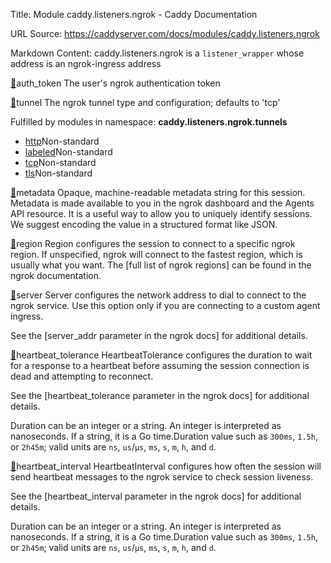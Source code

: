 Title: Module caddy.listeners.ngrok - Caddy Documentation

URL Source: https://caddyserver.com/docs/modules/caddy.listeners.ngrok

Markdown Content:
caddy.listeners.ngrok is a `listener_wrapper` whose address is an ngrok-ingress address

[🔗](https://caddyserver.com/docs/modules/caddy.listeners.ngrok#auth_token)auth_token
The user's ngrok authentication token

[🔗](https://caddyserver.com/docs/modules/caddy.listeners.ngrok#tunnel)tunnel
The ngrok tunnel type and configuration; defaults to 'tcp'

Fulfilled by modules in namespace: **caddy.listeners.ngrok.tunnels**

*   [http](https://caddyserver.com/docs/modules/caddy.listeners.ngrok.tunnels.http)Non-standard
*   [labeled](https://caddyserver.com/docs/modules/caddy.listeners.ngrok.tunnels.labeled)Non-standard
*   [tcp](https://caddyserver.com/docs/modules/caddy.listeners.ngrok.tunnels.tcp)Non-standard
*   [tls](https://caddyserver.com/docs/modules/caddy.listeners.ngrok.tunnels.tls)Non-standard

[🔗](https://caddyserver.com/docs/modules/caddy.listeners.ngrok#metadata)metadata
Opaque, machine-readable metadata string for this session. Metadata is made available to you in the ngrok dashboard and the Agents API resource. It is a useful way to allow you to uniquely identify sessions. We suggest encoding the value in a structured format like JSON.

[🔗](https://caddyserver.com/docs/modules/caddy.listeners.ngrok#region)region
Region configures the session to connect to a specific ngrok region. If unspecified, ngrok will connect to the fastest region, which is usually what you want. The [full list of ngrok regions] can be found in the ngrok documentation.

[🔗](https://caddyserver.com/docs/modules/caddy.listeners.ngrok#server)server
Server configures the network address to dial to connect to the ngrok service. Use this option only if you are connecting to a custom agent ingress.

See the [server_addr parameter in the ngrok docs] for additional details.

[🔗](https://caddyserver.com/docs/modules/caddy.listeners.ngrok#heartbeat_tolerance)heartbeat_tolerance
HeartbeatTolerance configures the duration to wait for a response to a heartbeat before assuming the session connection is dead and attempting to reconnect.

See the [heartbeat_tolerance parameter in the ngrok docs] for additional details.

Duration can be an integer or a string. An integer is interpreted as nanoseconds. If a string, it is a Go time.Duration value such as `300ms`, `1.5h`, or `2h45m`; valid units are `ns`, `us`/`µs`, `ms`, `s`, `m`, `h`, and `d`.

[🔗](https://caddyserver.com/docs/modules/caddy.listeners.ngrok#heartbeat_interval)heartbeat_interval
HeartbeatInterval configures how often the session will send heartbeat messages to the ngrok service to check session liveness.

See the [heartbeat_interval parameter in the ngrok docs] for additional details.

Duration can be an integer or a string. An integer is interpreted as nanoseconds. If a string, it is a Go time.Duration value such as `300ms`, `1.5h`, or `2h45m`; valid units are `ns`, `us`/`µs`, `ms`, `s`, `m`, `h`, and `d`.
